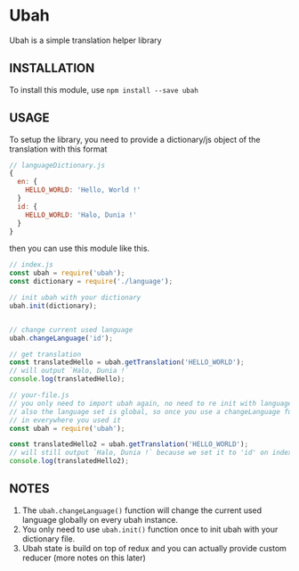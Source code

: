 # Ubah
Ubah is a simple translation helper library

## INSTALLATION

To install this module, use `npm install --save ubah`

## USAGE
To setup the library, you need to provide a dictionary/js object of the translation with this format
```javascript
// languageDictionary.js
{
  en: {
    HELLO_WORLD: 'Hello, World !'
  }
  id: {
    HELLO_WORLD: 'Halo, Dunia !'
  }
}
```
then you can use this module like this.
```javascript
// index.js
const ubah = require('ubah');
const dictionary = require('./language');

// init ubah with your dictionary
ubah.init(dictionary);


// change current used language
ubah.changeLanguage('id');

// get translation
const translatedHello = ubah.getTranslation('HELLO_WORLD');
// will output `Halo, Dunia !`
console.log(translatedHello);

```

```javascript
// your-file.js
// you only need to import ubah again, no need to re init with language dictionary
// also the language set is global, so once you use a changeLanguage function it will be changged
// in everywhere you used it
const ubah = require('ubah');

const translatedHello2 = ubah.getTranslation('HELLO_WORLD');
// will still output `Halo, Dunia !` because we set it to 'id' on index.js
console.log(translatedHello2);
```
## NOTES
1. The `ubah.changeLanguage()` function will change the current used language globally on every ubah instance.
2. You only need to use `ubah.init()` function once to init ubah with your dictionary file.
3. Ubah state is build on top of redux and you can actually provide custom reducer (more notes on this later)
